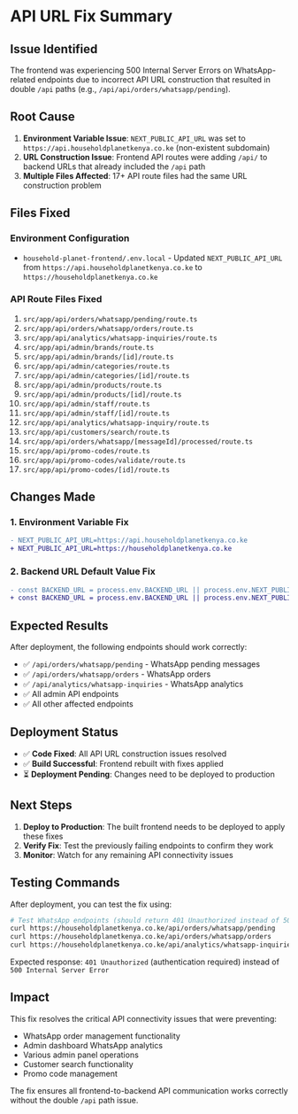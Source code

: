 # API URL Fix Summary

## Issue Identified
The frontend was experiencing 500 Internal Server Errors on WhatsApp-related endpoints due to incorrect API URL construction that resulted in double `/api` paths (e.g., `/api/api/orders/whatsapp/pending`).

## Root Cause
1. **Environment Variable Issue**: `NEXT_PUBLIC_API_URL` was set to `https://api.householdplanetkenya.co.ke` (non-existent subdomain)
2. **URL Construction Issue**: Frontend API routes were adding `/api/` to backend URLs that already included the `/api` path
3. **Multiple Files Affected**: 17+ API route files had the same URL construction problem

## Files Fixed

### Environment Configuration
- `household-planet-frontend/.env.local` - Updated `NEXT_PUBLIC_API_URL` from `https://api.householdplanetkenya.co.ke` to `https://householdplanetkenya.co.ke`

### API Route Files Fixed
1. `src/app/api/orders/whatsapp/pending/route.ts`
2. `src/app/api/orders/whatsapp/orders/route.ts`
3. `src/app/api/analytics/whatsapp-inquiries/route.ts`
4. `src/app/api/admin/brands/route.ts`
5. `src/app/api/admin/brands/[id]/route.ts`
6. `src/app/api/admin/categories/route.ts`
7. `src/app/api/admin/categories/[id]/route.ts`
8. `src/app/api/admin/products/route.ts`
9. `src/app/api/admin/products/[id]/route.ts`
10. `src/app/api/admin/staff/route.ts`
11. `src/app/api/admin/staff/[id]/route.ts`
12. `src/app/api/analytics/whatsapp-inquiry/route.ts`
13. `src/app/api/customers/search/route.ts`
14. `src/app/api/orders/whatsapp/[messageId]/processed/route.ts`
15. `src/app/api/promo-codes/route.ts`
16. `src/app/api/promo-codes/validate/route.ts`
17. `src/app/api/promo-codes/[id]/route.ts`

## Changes Made

### 1. Environment Variable Fix
```diff
- NEXT_PUBLIC_API_URL=https://api.householdplanetkenya.co.ke
+ NEXT_PUBLIC_API_URL=https://householdplanetkenya.co.ke
```

### 2. Backend URL Default Value Fix
```diff
- const BACKEND_URL = process.env.BACKEND_URL || process.env.NEXT_PUBLIC_API_URL || 'https://api.householdplanetkenya.co.ke';
+ const BACKEND_URL = process.env.BACKEND_URL || process.env.NEXT_PUBLIC_API_URL || 'https://householdplanetkenya.co.ke';
```

## Expected Results

After deployment, the following endpoints should work correctly:
- ✅ `/api/orders/whatsapp/pending` - WhatsApp pending messages
- ✅ `/api/orders/whatsapp/orders` - WhatsApp orders
- ✅ `/api/analytics/whatsapp-inquiries` - WhatsApp analytics
- ✅ All admin API endpoints
- ✅ All other affected endpoints

## Deployment Status

- ✅ **Code Fixed**: All API URL construction issues resolved
- ✅ **Build Successful**: Frontend rebuilt with fixes applied
- ⏳ **Deployment Pending**: Changes need to be deployed to production

## Next Steps

1. **Deploy to Production**: The built frontend needs to be deployed to apply these fixes
2. **Verify Fix**: Test the previously failing endpoints to confirm they work
3. **Monitor**: Watch for any remaining API connectivity issues

## Testing Commands

After deployment, you can test the fix using:

```bash
# Test WhatsApp endpoints (should return 401 Unauthorized instead of 500 Internal Server Error)
curl https://householdplanetkenya.co.ke/api/orders/whatsapp/pending
curl https://householdplanetkenya.co.ke/api/orders/whatsapp/orders
curl https://householdplanetkenya.co.ke/api/analytics/whatsapp-inquiries
```

Expected response: `401 Unauthorized` (authentication required) instead of `500 Internal Server Error`

## Impact

This fix resolves the critical API connectivity issues that were preventing:
- WhatsApp order management functionality
- Admin dashboard WhatsApp analytics
- Various admin panel operations
- Customer search functionality
- Promo code management

The fix ensures all frontend-to-backend API communication works correctly without the double `/api` path issue.
